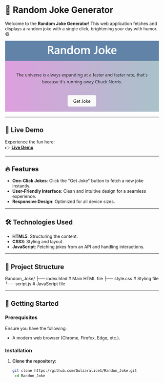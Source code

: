 # 🤣 Random Joke Generator

Welcome to the **Random Joke Generator**! This web application fetches and displays a random joke with a single click, brightening your day with humor. 😄

![Random Joke Generator](Screenshot.png)  


---

## 🚀 Live Demo

Experience the fun here:  
👉 **[Live Demo](https://gulzaralice1.github.io/Random_Joke/)**

---

## 🔥 Features

- **One-Click Jokes**: Click the "Get Joke" button to fetch a new joke instantly.  
- **User-Friendly Interface**: Clean and intuitive design for a seamless experience.  
- **Responsive Design**: Optimized for all device sizes.

---

## 🛠️ Technologies Used

- **HTML5**: Structuring the content.  
- **CSS3**: Styling and layout.  
- **JavaScript**: Fetching jokes from an API and handling interactions.

---

## 📂 Project Structure
Random_Joke/ ├── index.html # Main HTML file ├── style.css # Styling file └── script.js # JavaScript file


---

## 🚀 Getting Started

### Prerequisites

Ensure you have the following:

- A modern web browser (Chrome, Firefox, Edge, etc.).

### Installation

1. **Clone the repository:**
   ```bash
   git clone https://github.com/Gulzaralice1/Random_Joke.git
    cd Random_Joke

